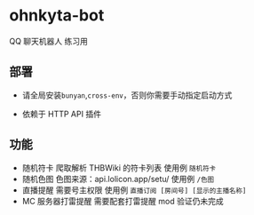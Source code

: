 # ohnkyta-bot

QQ 聊天机器人 练习用

## 部署

- 请全局安装`bunyan`,`cross-env`，否则你需要手动指定启动方式

- 依赖于 HTTP API 插件

## 功能

- 随机符卡
  爬取解析 THBWiki 的符卡列表
  使用例
  `随机符卡`
- 随机色图
  色图来源：api.lolicon.app/setu/
  使用例
  `/色图`
- 直播提醒
  需要号主权限
  使用例
  `直播订阅 [房间号] [显示的主播名称]`
- MC 服务器打雷提醒
  需要配套打雷提醒 mod
  验证仍未完成
